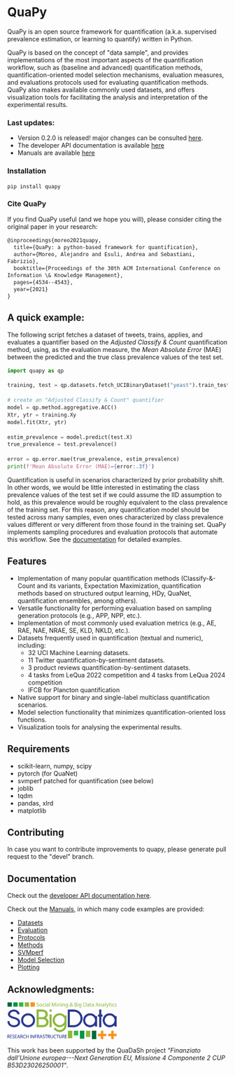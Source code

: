 # QuaPy

QuaPy is an open source framework for quantification (a.k.a. supervised prevalence estimation, or learning to quantify)
written in Python.

QuaPy is based on the concept of "data sample", and provides implementations of the
most important aspects of the quantification workflow, such as (baseline and advanced)
quantification methods, 
quantification-oriented model selection mechanisms, evaluation measures, and evaluations protocols
used for evaluating quantification methods.
QuaPy also makes available commonly used datasets, and offers visualization tools 
for facilitating the analysis and interpretation of the experimental results.

### Last updates:

* Version 0.2.0 is released! major changes can be consulted [here](CHANGE_LOG.txt).
* The developer API documentation is available [here](https://hlt-isti.github.io/QuaPy/index.html)
* Manuals are available [here](https://hlt-isti.github.io/QuaPy/manuals.html)

### Installation

```commandline
pip install quapy
```

### Cite QuaPy

If you find QuaPy useful (and we hope you will), please consider citing the original paper in your research:

```
@inproceedings{moreo2021quapy,
  title={QuaPy: a python-based framework for quantification},
  author={Moreo, Alejandro and Esuli, Andrea and Sebastiani, Fabrizio},
  booktitle={Proceedings of the 30th ACM International Conference on Information \& Knowledge Management},
  pages={4534--4543},
  year={2021}
}
```

## A quick example:

The following script fetches a dataset of tweets, trains, applies, and evaluates a quantifier based on the 
_Adjusted Classify & Count_ quantification method, using, as the evaluation measure, the _Mean Absolute Error_ (MAE)
between the predicted and the true class prevalence values
of the test set.

```python
import quapy as qp

training, test = qp.datasets.fetch_UCIBinaryDataset("yeast").train_test

# create an "Adjusted Classify & Count" quantifier
model = qp.method.aggregative.ACC()
Xtr, ytr = training.Xy
model.fit(Xtr, ytr)

estim_prevalence = model.predict(test.X)
true_prevalence = test.prevalence()

error = qp.error.mae(true_prevalence, estim_prevalence)
print(f'Mean Absolute Error (MAE)={error:.3f}')
```

Quantification is useful in scenarios characterized by prior probability shift. In other
words, we would be little interested in estimating the class prevalence values of the test set if 
we could assume the IID assumption to hold, as this prevalence would be roughly equivalent to the 
class prevalence of the training set. For this reason, any quantification model 
should be tested across many samples, even ones characterized by class prevalence 
values different or very different from those found in the training set.
QuaPy implements sampling procedures and evaluation protocols that automate this workflow.
See the [documentation](https://hlt-isti.github.io/QuaPy/build/html/) for detailed examples.

## Features

* Implementation of many popular quantification methods (Classify-&-Count and its variants, Expectation Maximization,
quantification methods based on structured output learning, HDy, QuaNet, quantification ensembles, among others).
* Versatile functionality for performing evaluation based on sampling generation protocols (e.g., APP, NPP, etc.).
* Implementation of most commonly used evaluation metrics (e.g., AE, RAE, NAE, NRAE, SE, KLD, NKLD, etc.).
* Datasets frequently used in quantification (textual and numeric), including:
    * 32 UCI Machine Learning datasets.
    * 11 Twitter quantification-by-sentiment datasets.
    * 3 product reviews quantification-by-sentiment datasets. 
    * 4 tasks from LeQua 2022 competition and 4 tasks from LeQua 2024 competition
    * IFCB for Plancton quantification 
* Native support for binary and single-label multiclass quantification scenarios.
* Model selection functionality that minimizes quantification-oriented loss functions.
* Visualization tools for analysing the experimental results.

## Requirements

* scikit-learn, numpy, scipy
* pytorch (for QuaNet)
* svmperf patched for quantification (see below)
* joblib
* tqdm
* pandas, xlrd
* matplotlib

## Contributing

In case you want to contribute improvements to quapy, please generate pull request to the "devel" branch.
  
## Documentation

Check out the [developer API documentation here](https://hlt-isti.github.io/QuaPy/index.html). 

Check out the [Manuals](https://hlt-isti.github.io/QuaPy/manuals.html), in which many code examples
are provided:

* [Datasets](https://hlt-isti.github.io/QuaPy/manuals/datasets.html)
* [Evaluation](https://hlt-isti.github.io/QuaPy/manuals/evaluation.html)
* [Protocols](https://hlt-isti.github.io/QuaPy/manuals/protocols.html)
* [Methods](https://hlt-isti.github.io/QuaPy/manuals/methods.html)
* [SVMperf](https://hlt-isti.github.io/QuaPy/manuals/explicit-loss-minimization.html)
* [Model Selection](https://hlt-isti.github.io/QuaPy/manuals/model-selection.html)
* [Plotting](https://hlt-isti.github.io/QuaPy/manuals/plotting.html)

## Acknowledgments:

<img src="docs/source/SoBigData.png" alt="SoBigData++" width="250"/>

This work has been supported by the QuaDaSh project 
_"Finanziato dall’Unione europea---Next Generation EU, 
Missione 4 Componente 2 CUP B53D23026250001"_.
